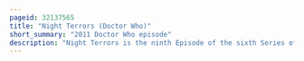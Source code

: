 ```yaml
---
pageid: 32137565
title: "Night Terrors (Doctor Who)"
short_summary: "2011 Doctor Who episode"
description: "Night Terrors is the ninth Episode of the sixth Series of british Science Fiction Tv Series Doctor who and was first shown on Bbc one and bbc America on September 3. It was written by Mark Gatiss and directed by Richard Clark."
---
```

